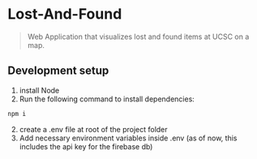 # Lost-And-Found
> Web Application that visualizes lost and found items at UCSC on a map.


## Development setup
1. install Node
2. Run the following command to install dependencies:
```sh
npm i
```
2. create a .env file at root of the project folder
3. Add necessary environment variables inside .env (as of now, this includes the api key for the firebase db) 